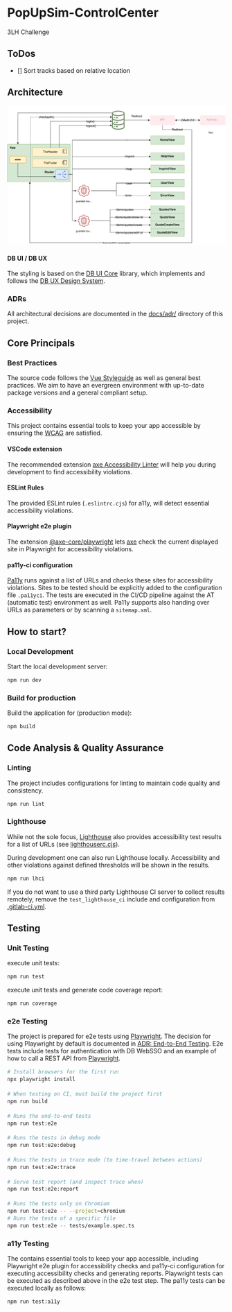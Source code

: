 # PopUpSim-ControlCenter

3LH Challenge

## ToDos
- [] Sort tracks based on relative location 

## Architecture

![architecture overview](docs/architecture.drawio.svg)

#### DB UI / DB UX

The styling is based on the [DB UI Core](https://github.com/db-ui/core) library, which implements and follows the [DB UX Design System](https://marketingportal.extranet.deutschebahn.com/marketingportal/Design-Anwendungen/db-ux-design-system).

### ADRs

All architectural decisions are documented in the [docs/adr/](./docs/adr) directory of this project.

## Core Principals

### Best Practices

The source code follows the [Vue Styleguide](https://vuejs.org/style-guide/) as well as general best practices.
We aim to have an evergreen environment with up-to-date package versions and a general compliant setup.

### Accessibility

This project contains essential tools to keep your app accessible by ensuring the [WCAG](https://www.w3.org/WAI/standards-guidelines/wcag/) are satisfied.


#### VSCode extension

The recommended extension [axe Accessibility Linter](https://marketplace.visualstudio.com/items?itemName=deque-systems.vscode-axe-linter)
will help you during development to find accessibility violations.

#### ESLint Rules

The provided ESLint rules (`.eslintrc.cjs`) for a11y, will detect essential accessibility violations.

#### Playwright e2e plugin

The extension [@axe-core/playwright](https://www.npmjs.com/package/@axe-core/playwright) lets [axe](https://github.com/dequelabs/axe-core)
check the current displayed site in Playwright for accessibility violations.

#### pa11y-ci configuration

[Pa11y](https://www.npmjs.com/package/pa11y-ci) runs against a list of URLs and checks these sites for accessibility violations.
Sites to be tested should be explicitly added to the configuration file `.pa11yci`.
The tests are executed in the CI/CD pipeline against the AT (automatic test) environment as well.
Pa11y supports also handing over URLs as parameters or by scanning a `sitemap.xml`.

## How to start?

### Local Development

Start the local development server:

```bash
npm run dev
```

### Build for production

Build the application for (production mode):

```bash
npm build
```


## Code Analysis & Quality Assurance

### Linting

The project includes configurations for linting to maintain code quality and consistency.

```bash
npm run lint
```

### Lighthouse

While not the sole focus, [Lighthouse](https://developer.chrome.com/docs/lighthouse) also provides accessibility test results for a list of URLs (see [lighthouserc.cjs](lighthouserc.cjs)).

During development one can also run Lighthouse locally.
Accessibility and other violations against defined thresholds will be shown in the results.

```bash
npm run lhci
```

If you do not want to use a third party Lighthouse CI server to collect results remotely, remove the `test_lighthouse_ci` include and configuration from [.gitlab-ci.yml](.gitlab-ci.yml).

## Testing

### Unit Testing

execute unit tests:

```bash
npm run test
```

execute unit tests and generate code coverage report:

```bash
npm run coverage
```

### e2e Testing

The project is prepared for e2e tests using [Playwright](https://playwright.dev).
The decision for using Playwright by default is documented in [ADR: End-to-End Testing](docs/adr/2023-06-15_end-to-end-testing.md).
E2e tests include tests for authentication with DB WebSSO and an example of how to call a REST API from [Playwright](https://playwright.dev).

```sh
# Install browsers for the first run
npx playwright install

# When testing on CI, must build the project first
npm run build

# Runs the end-to-end tests
npm run test:e2e

# Runs the tests in debug mode
npm run test:e2e:debug

# Runs the tests in trace mode (to time-travel between actions)
npm run test:e2e:trace

# Serve test report (and inspect trace when)
npm run test:e2e:report

# Runs the tests only on Chromium
npm run test:e2e -- --project=chromium
# Runs the tests of a specific file
npm run test:e2e -- tests/example.spec.ts
```

### a11y Testing

The contains essential tools to keep your app accessible,
including Playwright e2e plugin for accessibility checks and pa11y-ci configuration for executing accessibility checks and generating reports.
Playwright tests can be executed as described above in the e2e test step.
The pa11y tests can be executed locally as follows:

```bash
npm run test:a11y
```
